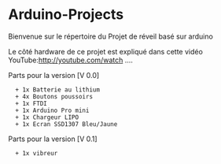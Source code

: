 # Arduino-Projects

Bienvenue sur le répertoire du Projet de réveil basé sur arduino

Le côté hardware de ce projet est expliqué dans cette vidéo 
      YouTube:http://youtube.com/watch ....
      
Parts pour la version [V 0.0]

      + 1x Batterie au lithium
      + 4x Boutons poussoirs
      + 1x FTDI
      + 1x Arduino Pro mini
      + 1x Chargeur LIPO
      + 1x Ecran SSD1307 Bleu/Jaune
      
      
Parts pour la version [V 0.1]
      
      + 1x vibreur
